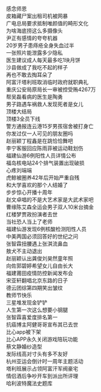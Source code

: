 感念师恩  
皮箱藏尸案出租司机被网暴  
广电总局要求抵制唯颜值的畸形文化  
为啥海底捞这么多摄像头  
尹正有感情的夸夸机器  
20岁男子患痔疮全身失血过半  
一张照片能泄露多少隐私  
医生建议成人每天最多吃1块月饼  
沙县做成了我吃不起的样子  
再也不敢去掏耳朵了  
阿富汗塔利班取消临时政府就职典礼  
重庆公安局原局长一审被控受贿4267万  
帮吴磊看病的医生是陶勇  
男子路遇车祸救人发现死者是女儿  
顶楼大结局  
顶楼3全员下线  
警方通报连云港15岁男孩宿舍被打身亡  
你发过仅一人可见的朋友圈吗  
赵丽颖丁程鑫是在跳恰恰舞吧  
李宁客服回应陈雨菲被运动鞋划伤  
福建仙游6例阳性人员详情公布  
福岛核电站24个排气装置出现破损  
心疼刘端端  
虎鲸被圈养42年后开始严重自残  
和大学喜欢的那个人结婚了  
步步惊心开播十周年  
赵文卓唱的不是大艺术家是大武术家吧  
曹缘陈艾森全运会男子双人10米台摘金  
红楼梦贾政扮演者去世  
当社恐人当上了老师  
福建仙游发现6例核酸检测阳性人员  
中美两国必须回答好的世纪之问  
张智霖扭腰遇上张淇流鼻血  
敖犬不主动退出  
赵丽颖认出龚俊刘昊然童年照  
向佐郭碧婷希望女儿自由长大  
福建莆田疫情防控新闻发布会  
宋亚轩翻唱北京东路的日子  
德云团综第四期笑出皱纹  
教师节快乐  
三星堆发现金铲铲  
人生第一次这么想要小钢腿  
张智霖喜爱度排名第一  
抗癌博主阿健哥哥宣布其已去世  
比心app被下架  
比心APP永久关闭游戏陪玩功能  
蔡文静婚纱造型  
发际线高对寸头有多不友好  
杭州亚运会倒计时一周年主题活动  
塔利班展示占领阿富汗军阀豪宅  
情侣酒后争吵开车到派出所评理  
哈利波特魔法史题库  
